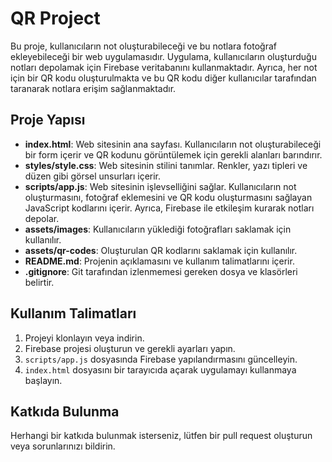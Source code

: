# QR Project

Bu proje, kullanıcıların not oluşturabileceği ve bu notlara fotoğraf ekleyebileceği bir web uygulamasıdır. Uygulama, kullanıcıların oluşturduğu notları depolamak için Firebase veritabanını kullanmaktadır. Ayrıca, her not için bir QR kodu oluşturulmakta ve bu QR kodu diğer kullanıcılar tarafından taranarak notlara erişim sağlanmaktadır.

## Proje Yapısı

- **index.html**: Web sitesinin ana sayfası. Kullanıcıların not oluşturabileceği bir form içerir ve QR kodunu görüntülemek için gerekli alanları barındırır.
- **styles/style.css**: Web sitesinin stilini tanımlar. Renkler, yazı tipleri ve düzen gibi görsel unsurları içerir.
- **scripts/app.js**: Web sitesinin işlevselliğini sağlar. Kullanıcıların not oluşturmasını, fotoğraf eklemesini ve QR kodu oluşturmasını sağlayan JavaScript kodlarını içerir. Ayrıca, Firebase ile etkileşim kurarak notları depolar.
- **assets/images**: Kullanıcıların yüklediği fotoğrafları saklamak için kullanılır.
- **assets/qr-codes**: Oluşturulan QR kodlarını saklamak için kullanılır.
- **README.md**: Projenin açıklamasını ve kullanım talimatlarını içerir.
- **.gitignore**: Git tarafından izlenmemesi gereken dosya ve klasörleri belirtir.

## Kullanım Talimatları

1. Projeyi klonlayın veya indirin.
2. Firebase projesi oluşturun ve gerekli ayarları yapın.
3. `scripts/app.js` dosyasında Firebase yapılandırmasını güncelleyin.
4. `index.html` dosyasını bir tarayıcıda açarak uygulamayı kullanmaya başlayın.

## Katkıda Bulunma

Herhangi bir katkıda bulunmak isterseniz, lütfen bir pull request oluşturun veya sorunlarınızı bildirin.